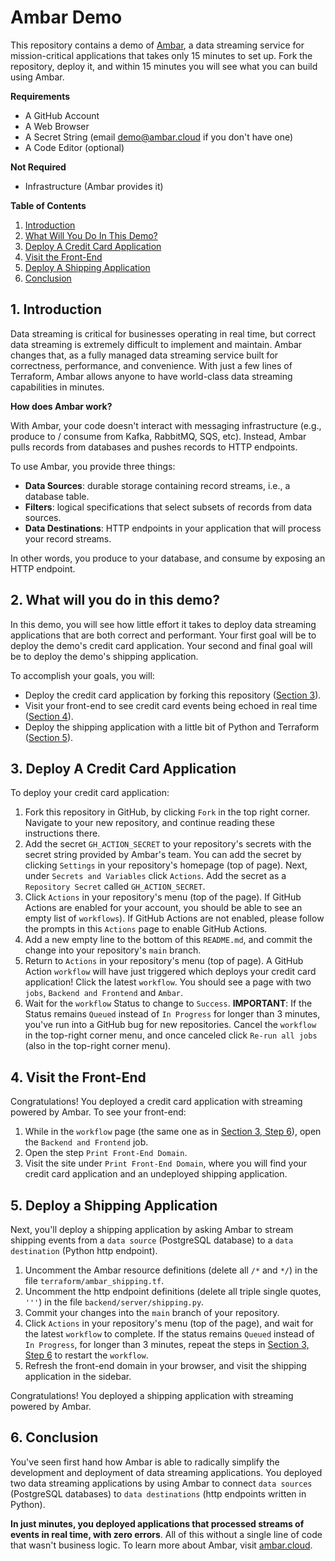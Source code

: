 # Ambar Demo

This repository contains a demo of [Ambar](https://ambar.cloud), a data streaming service for mission-critical 
applications that takes only 15 minutes to set up. Fork the repository, deploy it, and within 15 minutes you 
will see what you can build using Ambar.

**Requirements**

- A GitHub Account
- A Web Browser
- A Secret String (email demo@ambar.cloud if you don't have one)
- A Code Editor (optional)
 
**Not Required**
- Infrastructure (Ambar provides it)


**Table of Contents**

1. [Introduction](#1-introduction)
2. [What Will You Do In This Demo?](#2-what-will-you-do-in-this-demo)
3. [Deploy A Credit Card Application](#3-deploy-a-credit-card-application)
4. [Visit the Front-End](#4-visit-the-front-end)
5. [Deploy A Shipping Application](#5-deploy-a-shipping-application)
6. [Conclusion](#6-conclusion)

## 1. Introduction

Data streaming is critical for businesses operating in real time, but correct data streaming is extremely
difficult to implement and maintain. Ambar changes that, as a fully managed data streaming service built for 
correctness, performance, and convenience. With just a few lines of Terraform, Ambar allows anyone 
to have world-class data streaming capabilities in minutes.

**How does Ambar work?**

With Ambar, your code doesn't interact with messaging infrastructure (e.g., produce to / consume from Kafka, 
RabbitMQ, SQS, etc). Instead, Ambar pulls records from databases and pushes records to HTTP endpoints.

To use Ambar, you provide three things:

- **Data Sources**: durable storage containing record streams, i.e., a database table.
- **Filters**: logical specifications that select subsets of records from data sources.
- **Data Destinations**: HTTP endpoints in your application that will process your record streams.

In other words, you produce to your database, and consume by exposing an HTTP endpoint.

## 2. What will you do in this demo?

In this demo, you will see how little effort it takes to deploy data streaming applications that are 
both correct and performant. Your first goal will be to deploy the demo's credit card application.
Your second and final goal will be to deploy the demo's shipping application.

To accomplish your goals, you will:
- Deploy the credit card application by forking this repository ([Section 3](#3-deploy-a-credit-card-application)).
- Visit your front-end to see credit card events being echoed in real time ([Section 4](#4-visit-the-front-end)).
- Deploy the shipping application with a little bit of Python and Terraform ([Section 5](#5-deploy-a-shipping-application)).

## 3. Deploy A Credit Card Application
To deploy your credit card application:

1. Fork this repository in GitHub, by clicking `Fork` in the top right corner. Navigate to your new repository, 
and continue reading these instructions there.
2. Add the secret `GH_ACTION_SECRET` to your repository's secrets with the secret string provided by Ambar's 
team. You can add the secret by clicking `Settings` in your repository's homepage (top of page). Next,
under `Secrets and Variables` click `Actions`. Add the secret as a `Repository Secret` called `GH_ACTION_SECRET`.
3. Click `Actions` in your repository's menu (top of the page). If GitHub Actions are enabled for your account, 
you should be able to see an empty list of `workflows`). If GitHub Actions are not enabled, please follow the 
prompts in this `Actions` page to enable GitHub Actions.
4. Add a new empty line to the bottom of this `README.md`, and commit the change into your repository's `main` branch.
5. Return to `Actions` in your repository's menu (top of page). A GitHub Action `workflow` will have just triggered 
which deploys your credit card application! Click the latest `workflow`. You should see a page with 
two `jobs`, `Backend and Frontend` and `Ambar`.
6. Wait for the `workflow` Status to change to `Success`. **IMPORTANT**: If the Status remains `Queued` instead of 
`In Progress` for longer than 3 minutes, you've run into a GitHub bug for new repositories. Cancel the `workflow`
in the top-right corner menu, and once canceled click `Re-run all jobs` (also in the top-right corner menu).

## 4. Visit the Front-End
Congratulations! You deployed a credit card application with streaming powered by Ambar. To see your front-end:

1. While in the `workflow` page (the same one as in [Section 3, Step 6](#3-deploy-a-credit-card-application)),
open the `Backend and Frontend` job. 
2. Open the step `Print Front-End Domain`.
3. Visit the site under `Print Front-End Domain`, where you will find your credit card application and an undeployed
shipping application.

## 5. Deploy a Shipping Application 
Next, you'll deploy a shipping application by asking Ambar to stream shipping events from a `data source` (PostgreSQL database)
to a `data destination` (Python http endpoint). 

1. Uncomment the Ambar resource definitions (delete all `/*` and `*/`)  in the file `terraform/ambar_shipping.tf`.
2. Uncomment the http endpoint definitions (delete all triple single quotes, `'''`) in the file  `backend/server/shipping.py`.
3. Commit your changes into the `main` branch of your repository.
4. Click `Actions` in your repository's menu (top of the page), and wait for the latest  `workflow` to complete. If
the status remains `Queued` instead of `In Progress`, for longer than 3 minutes, repeat the steps in 
[Section 3, Step 6](#3-deploy-a-credit-card-application) to restart the `workflow`.
5. Refresh the front-end domain in your browser, and visit the shipping application in the sidebar.

Congratulations! You deployed a shipping application with streaming powered by Ambar.

## 6. Conclusion
You've seen first hand how Ambar is able to radically simplify the development and deployment of data
streaming applications. You deployed two data streaming applications by using Ambar to connect `data sources`
(PostgreSQL databases) to `data destinations` (http endpoints written in Python). 

**In just minutes, you deployed applications that processed streams of events in real time, with zero errors**. All 
of this without a single line of code that wasn't business logic. To learn more about Ambar, 
visit [ambar.cloud](https://ambar.cloud/).







